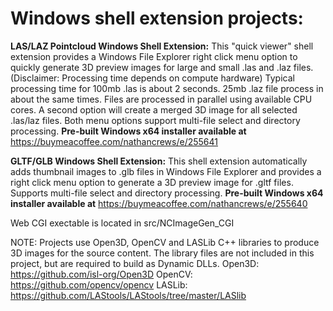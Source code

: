 <h1>Windows shell extension projects:</h1>

<b>LAS/LAZ Pointcloud Windows Shell Extension:</b> 
This "quick viewer" shell extension provides a Windows File Explorer right click menu option to quickly generate 3D preview images for large and small .las and .laz files.
(Disclaimer: Processing time depends on compute hardware) Typical processing time for 100mb .las is about 2 seconds. 25mb .laz file process in about the same times. Files are processed in parallel using 
available CPU cores. 
A second option will create a merged 3D image for all selected .las/laz files. 
Both menu options support multi-file select and directory processing.
<b>Pre-built Windows x64 installer available at</b> https://buymeacoffee.com/nathancrews/e/255641

<b>GLTF/GLB Windows Shell Extension:</b> 
This shell extension automatically adds thumbnail images to .glb files in Windows File Explorer and 
provides a right click menu option to generate a 3D preview image for .gltf files. Supports multi-file select and directory processing.
<b>Pre-built Windows x64 installer available at</b> https://buymeacoffee.com/nathancrews/e/255640

Web CGI exectable is located in src/NCImageGen_CGI

NOTE:
Projects use Open3D, OpenCV and LASLib C++ libraries to produce 3D images for the source content.
The library files are not included in this project, but are required to build as Dynamic DLLs.
Open3D: https://github.com/isl-org/Open3D
OpenCV: https://github.com/opencv/opencv
LASLib: https://github.com/LAStools/LAStools/tree/master/LASlib
